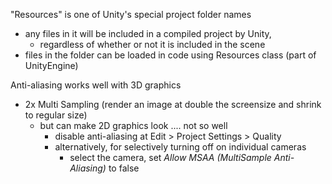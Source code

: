 "Resources" is one of Unity's special project folder names
- any files in it will be included in a compiled project by Unity,
  - regardless of whether or not it is included in the scene
- files in the folder can be loaded in code using Resources class (part of UnityEngine)

Anti-aliasing works well with 3D graphics
- 2x Multi Sampling (render an image at double the screensize and shrink to regular size)
  - but can make 2D graphics look .... not so well
    - disable anti-aliasing at Edit > Project Settings > Quality
    - alternatively, for selectively turning off on individual cameras
      - select the camera, set *Allow MSAA (MultiSample Anti-Aliasing)* to false
